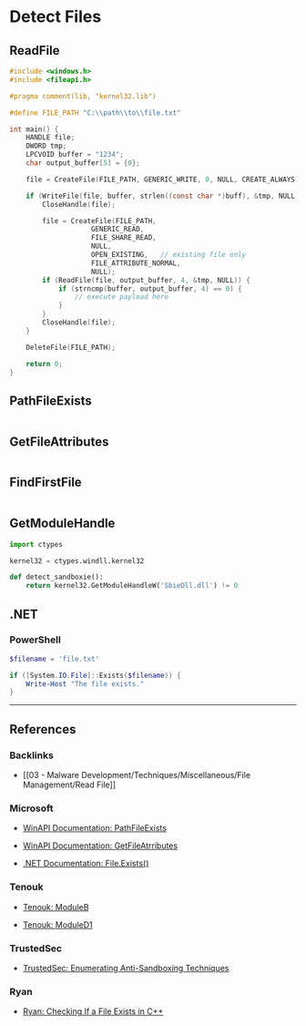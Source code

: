 # Detect Files

## ReadFile

```c
#include <windows.h>
#include <fileapi.h>

#pragma comment(lib, "kernel32.lib")

#define FILE_PATH "C:\\path\\to\\file.txt"

int main() {
	HANDLE file;
	DWORD tmp;
	LPCVOID buffer = "1234";
	char output_buffer[5] = {0};

	file = CreateFile(FILE_PATH, GENERIC_WRITE, 0, NULL, CREATE_ALWAYS, FILE_ATTRIBUTE_NORMAL, 0);

	if (WriteFile(file, buffer, strlen((const char *)buff), &tmp, NULL)) {
		CloseHandle(file);

		file = CreateFile(FILE_PATH,
					GENERIC_READ,
					FILE_SHARE_READ,
					NULL,
					OPEN_EXISTING,   // existing file only
					FILE_ATTRIBUTE_NORMAL,
					NULL);
		if (ReadFile(file, output_buffer, 4, &tmp, NULL)) {
			if (strncmp(buffer, output_buffer, 4) == 0) {
				// execute payload here
			}
		}
		CloseHandle(file);
	}

	DeleteFile(FILE_PATH);

	return 0;
}
```

## PathFileExists

```

```

## GetFileAttributes

```

```

## FindFirstFile

```

```

## GetModuleHandle

```python
import ctypes

kernel32 = ctypes.windll.kernel32

def detect_sandboxie():
    return kernel32.GetModuleHandleW('SbieDll.dll') != 0
```

## .NET

### PowerShell

```powershell
$filename = 'file.txt'

if ([System.IO.File]::Exists($filename)) {
	Write-Host "The file exists."
}
```

---
## References

### Backlinks

- [[03 - Malware Development/Techniques/Miscellaneous/File Management/Read File]]

### Microsoft

- [WinAPI Documentation: PathFileExists](https://learn.microsoft.com/en-us/windows/win32/api/shlwapi/nf-shlwapi-pathfileexistsa)

- [WinAPI Documentation: GetFileAtrributes](https://learn.microsoft.com/en-us/windows/win32/api/fileapi/nf-fileapi-getfileattributesa)

- [.NET Documentation: File.Exists()](https://learn.microsoft.com/en-us/dotnet/api/system.io.file.exists?view=net-8.0)

### Tenouk

- [Tenouk: ModuleB](https://www.tenouk.com/ModuleB.html)

- [Tenouk: ModuleD1](https://www.tenouk.com/ModuleD1.html)

### TrustedSec

- [TrustedSec: Enumerating Anti-Sandboxing Techniques](https://trustedsec.com/blog/enumerating-anti-sandboxing-techniques)

### Ryan

- [Ryan: Checking If a File Exists in C++](https://medium.com/@ryan_forrester_/checking-if-a-file-exists-in-c-practical-guide-f4faa58989fd)